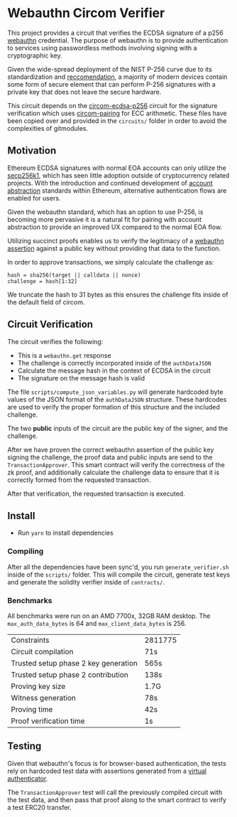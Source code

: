 # Webauthn Circom Verifier
This project provides a circuit that verifies the ECDSA signature of a p256 [webauthn](https://www.w3.org/TR/webauthn/) credential. The purpose of webauthn is to provide authentication to services using passwordless methods involving signing with a cryptographic key. 

Given the wide-spread deployment of the NIST P-256 curve due to its standardization and [reccomendation](https://csrc.nist.gov/pubs/sp/800/186/final), a majority of modern devices contain some form of secure element that can perform P-256 signatures with a private key that does not leave the secure hardware.

This circuit depends on the [circom-ecdsa-p256](https://github.com/privacy-scaling-explorations/circom-ecdsa-p256) circuit for the signature verification which uses [circom-pairing](https://github.com/yi-sun/circom-pairing) for ECC arithmetic. These files have been copied over and provided in the `circuits/` folder in order to avoid the complexities of gitmodules.

## Motivation
Ethereum ECDSA signatures with normal EOA accounts can only utilize the [secp256k1](https://neuromancer.sk/std/secg/secp256k1), which has seen little adoption outside of cryptocurrency related projects. With the introduction and continued development of [account abstraction](https://ethereum.org/en/roadmap/account-abstraction) standards within Ethereum, alternative authentication flows are enabled for users.

Given the webauthn standard, which has an option to use P-256, is becoming more pervasive it is a natural fit for pairing with account abstraction to provide an improved UX compared to the normal EOA flow.

Utilizing succinct proofs enables us to verify the legitimacy of a [webauthn assertion](https://www.w3.org/TR/webauthn-2/#sctn-verifying-assertion) against a public key without providing that data to the function.

In order to approve transactions, we simply calculate the challenge as:
```
hash = sha256(target || calldata || nonce)
challenge = hash[1:32]
```

We truncate the hash to 31 bytes as this ensures the challenge fits inside of the default field of circom.

## Circuit Verification
The circuit verifies the following:
- This is a `webauthn.get` response
- The challenge is correctly incorporated inside of the `authDataJSON`
- Calculate the message hash in the context of ECDSA in the circuit
- The signature on the message hash is valid

The file `scripts/compute_json_variables.py` will generate hardcoded byte values of the JSON format of the `authDataJSON` structure. These hardcodes are used to verify the proper formation of this structure and the included challenge.

The two **public** inputs of the circuit are the public key of the signer, and the challenge.

After we have proven the correct webauthn assertion of the public key signing the challenge, the proof data and public inputs are send to the `TransactionApprover`. This smart contract will verify the correctness of the zk proof, and additionally calculate the challenge data to ensure that it is correctly formed from the requested transaction.

After that verification, the requested transaction is executed.

## Install
- Run `yarn` to install dependencies

### Compiling
After all the dependencies have been sync'd, you run `generate_verifier.sh` inside of the `scripts/` folder. This will compile the circuit, generate test keys and generate the solidity verifier inside of `contracts/`.

### Benchmarks
All benchmarks were run on an AMD 7700x, 32GB RAM desktop. The `max_auth_data_bytes` is 64 and `max_client_data_bytes` is 256.

|  |  |
|---|---|
| Constraints | 2811775 |
| Circuit compilation | 71s |
| Trusted setup phase 2 key generation | 565s |
| Trusted setup phase 2 contribution | 138s |
| Proving key size | 1.7G |
| Witness generation | 78s |
| Proving time | 42s |
| Proof verification time | 1s |

## Testing
Given that webauthn's focus is for browser-based authentication, the tests rely on hardcoded test data with assertions generated from a [virtual authenticator](https://gramthanos.github.io/WebDevAuthn/credential-get.html).

The `TransactionApprover` test will call the previously compiled circuit with the test data, and then pass that proof along to the smart contract to verify a test ERC20 transfer.